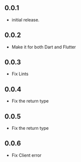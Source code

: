 ## 0.0.1

* initial release.

## 0.0.2

* Make it for both Dart and Flutter

## 0.0.3

* Fix Lints

## 0.0.4

* Fix the return type

## 0.0.5

* Fix the return type

## 0.0.6

* Fix Client error
